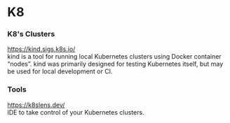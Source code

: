 # K8


### K8's Clusters

https://kind.sigs.k8s.io/
<br>
kind is a tool for running local Kubernetes clusters using Docker container “nodes”.
kind was primarily designed for testing Kubernetes itself, but may be used for local development or CI.

### Tools

https://k8slens.dev/
<br>
IDE to take control of your Kubernetes clusters. 
